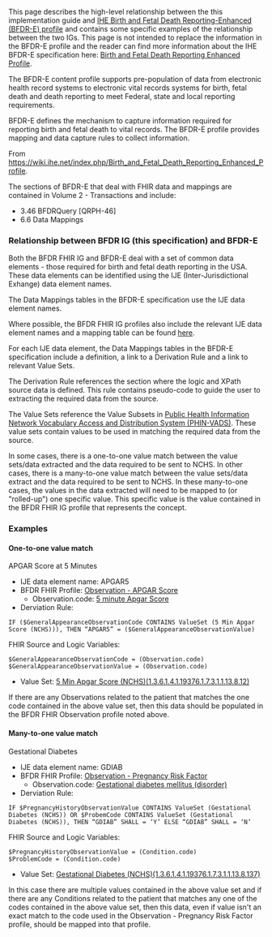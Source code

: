 This page describes the high-level relationship between the this implementation guide and [IHE Birth and Fetal Death Reporting-Enhanced (BFDR-E) profile](
https://www.ihe.net/uploadedFiles/Documents/QRPH/IHE_QRPH_Suppl_BFDR-E.pdf
) and contains some specific examples of the relationship between the two IGs. This page is not intended to replace the information in the BFDR-E profile and the reader can find more information about the IHE BFDR-E specification here: [Birth and Fetal Death Reporting Enhanced Profile](https://wiki.ihe.net/index.php/Birth_and_Fetal_Death_Reporting_Enhanced_Profile).

The BFDR-E content profile supports pre-population of data from electronic health record systems to electronic vital records systems for birth, fetal death and death reporting to meet Federal, state and local reporting requirements. 

BFDR-E defines the mechanism to capture information required for reporting birth and fetal death to vital records. The BFDR-E profile provides mapping and data capture rules to collect information.

From <https://wiki.ihe.net/index.php/Birth_and_Fetal_Death_Reporting_Enhanced_Profile>.

The sections of BFDR-E that deal with FHIR data and mappings are contained in Volume 2 - Transactions and include:
* 3.46 BFDRQuery [QRPH-46]
* 6.6 Data Mappings

### Relationship between BFDR IG (this specification) and BFDR-E

Both the BFDR FHIR IG and BFDR-E deal with a set of common data elements - those required for birth and fetal death reporting in the USA. These data elements can be identified using the IJE (Inter-Jurisdictional Exhange) data element names.

The Data Mappings tables in the BFDR-E specification use the IJE data element names.

Where possible, the BFDR FHIR IG profiles also include the relevant IJE data element names and a mapping table can be found [here](ije_mapping.html).

For each IJE data element, the Data Mappings tables in the BFDR-E specification include a definition, a link to a Derivation Rule and a link to relevant Value Sets. 

The Derivation Rule references the section where the logic and XPath source data is defined. This rule contains pseudo-code to guide the user to extracting the required data from the source.

The Value Sets reference the Value Subsets in [Public Health Information Network Vocabulary Access and Distribution System (PHIN-VADS)](https://phinvads.cdc.gov/vads). These value sets contain values to be used in matching the required data from the source.

In some cases, there is a one-to-one value match between the value sets/data extracted and the data required to be sent to NCHS. In other cases, there is a many-to-one value match between the value sets/data extract and the data required to be sent to NCHS. In these many-to-one cases, the values in the data extracted will need to be mapped to (or "rolled-up") one specific value. This specific value is the value contained in the BFDR FHIR IG profile that represents the concept.

### Examples

#### One-to-one value match

APGAR Score at 5 Minutes

* IJE data element name: APGAR5
* BFDR FHIR Profile: [Observation - APGAR Score](http://hl7.org/fhir/us/vr-common-library/StructureDefinition/Observation-apgar-score)
    * Observation.code: [5 minute Apgar Score](https://loinc.org/9274-2/)
* Derviation Rule: 
```
IF ($GeneralAppearanceObservationCode CONTAINS ValueSet (5 Min Apgar Score (NCHS))), THEN “APGAR5” = ($GeneralAppearanceObservationValue)
```
FHIR Source and Logic Variables:
```
$GeneralAppearanceObservationCode = (Observation.code)
$GeneralAppearanceObservationValue = (Observation.code)
```
* Value Set: [5 Min Apgar Score (NCHS)(1.3.6.1.4.1.19376.1.7.3.1.1.13.8.12)](https://phinvads.cdc.gov/vads/ViewValueSet.action?oid=1.3.6.1.4.1.19376.1.7.3.1.1.13.8.12)

If there are any Observations related to the patient that matches the one code contained in the above value set, then this data should be populated in the BFDR FHIR Observation profile noted above.


#### Many-to-one value match

Gestational Diabetes

* IJE data element name: GDIAB
* BFDR FHIR Profile: [Observation - Pregnancy Risk Factor](http://hl7.org/fhir/us/vr-common-library/StructureDefinition/Observation-pregnancy-risk-factor)
    * Observation.code: [Gestational diabetes mellitus (disorder)](https://browser.ihtsdotools.org/?perspective=full&conceptId1=11687002&edition=MAIN/SNOMEDCT-US/2021-03-01&release=&languages=en)
* Derviation Rule: 
```
IF $PregnancyHistoryObservationValue CONTAINS ValueSet (Gestational Diabetes (NCHS)) OR $ProbemCode CONTAINS ValueSet (Gestational Diabetes (NCHS)), THEN “GDIAB” SHALL = ‘Y’ ELSE “GDIAB” SHALL = ‘N’
```
FHIR Source and Logic Variables:
```
$PregnancyHistoryObservationValue = (Condition.code)
$ProblemCode = (Condition.code)
```
* Value Set: [Gestational Diabetes (NCHS)(1.3.6.1.4.1.19376.1.7.3.1.1.13.8.137)](https://phinvads.cdc.gov/vads/ViewValueSet.action?oid=1.3.6.1.4.1.19376.1.7.3.1.1.13.8.137)

In this case there are multiple values contained in the above value set and if there are any Conditions related to the patient that matches any one of the codes contained in the above value set, then this data, even if value isn't an exact match to the code used in the Observation - Pregnancy Risk Factor profile, should be mapped into that profile.